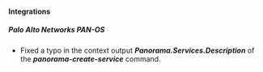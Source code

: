 
#### Integrations

##### Palo Alto Networks PAN-OS

- Fixed a typo in the context output ***Panorama.Services.Description*** of the ***panorama-create-service*** command.